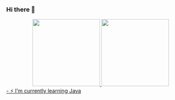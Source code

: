 ### Hi there 👋
<div align="center">
  <a href="https://github.com/nathanmgod">
  <img height="180em" src="https://github-readme-stats.vercel.app/api?username=nathanmgod&show_icons=true&theme=dracula&include_all_commits=true&count_private=true"/>
  <img height="180em" src="https://github-readme-stats.vercel.app/api/top-langs/?username=nathanmgod&layout=compact&langs_count=7&theme=dracula"/>
</div>
- ⚡ I'm currently learning Java 

